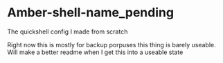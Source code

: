 # Amber-shell-name_pending
The quickshell config I made from scratch

Right now this is mostly for backup porpuses this thing is barely useable.
Will make a better readme when I get this into a useable state
